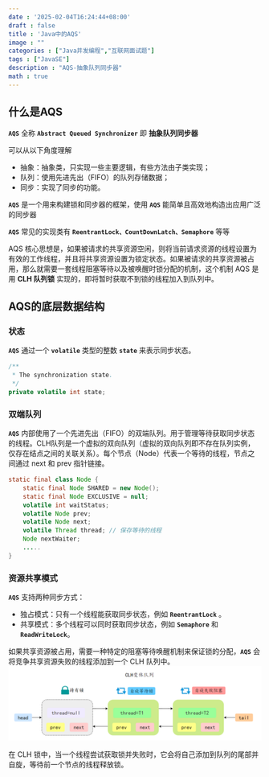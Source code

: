 ```yaml
---
date : '2025-02-04T16:24:44+08:00'
draft : false
title : 'Java中的AQS'
image : ""
categories : ["Java并发编程","互联网面试题"]
tags : ["JavaSE"]
description : "AQS-抽象队列同步器"
math : true
---
```


## 什么是AQS

**`AQS`** 全称 **`Abstract Queued Synchronizer`** 即 **抽象队列同步器**

可以从以下角度理解

- 抽象：抽象类，只实现一些主要逻辑，有些方法由子类实现；
- 队列：使用先进先出（FIFO）的队列存储数据；
- 同步：实现了同步的功能。

**`AQS`** 是一个用来构建锁和同步器的框架，使用 **`AQS`** 能简单且高效地构造出应用广泛的同步器

**`AQS`** 常见的实现类有 **`ReentrantLock、CountDownLatch、Semaphore`** 等等

AQS 核心思想是，如果被请求的共享资源空闲，则将当前请求资源的线程设置为有效的工作线程，并且将共享资源设置为锁定状态。如果被请求的共享资源被占用，那么就需要一套线程阻塞等待以及被唤醒时锁分配的机制，这个机制 AQS 是用 **CLH 队列锁** 实现的，即将暂时获取不到锁的线程加入到队列中。

## AQS的底层数据结构

### 状态

**`AQS`** 通过一个 **`volatile`** 类型的整数 **`state`** 来表示同步状态。

```java
/**
 * The synchronization state.
 */
private volatile int state;
```



### 双端队列

**`AQS`** 内部使用了一个先进先出（FIFO）的双端队列。用于管理等待获取同步状态的线程。CLH队列是一个虚拟的双向队列（虚拟的双向队列即不存在队列实例，仅存在结点之间的关联关系）。每个节点（Node）代表一个等待的线程，节点之间通过 next 和 prev 指针链接。

```java
static final class Node {
    static final Node SHARED = new Node();
    static final Node EXCLUSIVE = null;
    volatile int waitStatus;
    volatile Node prev;
    volatile Node next;
    volatile Thread thread; // 保存等待的线程
    Node nextWaiter;
    .....
}
```

### 资源共享模式

**`AQS`** 支持两种同步方式：

- 独占模式：只有一个线程能获取同步状态，例如 **`ReentrantLock`** 。
- 共享模式：多个线程可以同时获取同步状态，例如 **`Semaphore`** 和 **`ReadWriteLock`**。

如果共享资源被占用，需要一种特定的阻塞等待唤醒机制来保证锁的分配，**`AQS`** 会将竞争共享资源失败的线程添加到一个 CLH 队列中。![CLH队列](javathread-41.png)

在 CLH 锁中，当一个线程尝试获取锁并失败时，它会将自己添加到队列的尾部并自旋，等待前一个节点的线程释放锁。